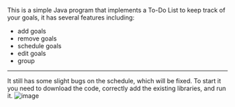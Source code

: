 This is a simple Java program that implements a To-Do List to keep track of your goals, it has several features including:
- add goals
- remove goals
- schedule goals
- edit goals
- group
-------------------------------------------------
It still has some slight bugs on the schedule, which will be fixed.
To start it you need to download the code, correctly add the existing libraries, and run it.
![image](https://github.com/user-attachments/assets/d7fc5d94-6094-4796-b9ad-77f695828e7c)
